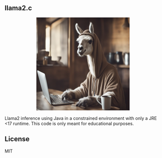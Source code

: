 ## llama2.c

<p align="center">
  <img src="llama_java.jpg" width="300" height="300" alt="Llama Java">
</p>

Llama2 inference using Java in a constrained environment with only a JRE <17 runtime. This code is only meant for educational purposes.

## License

MIT
